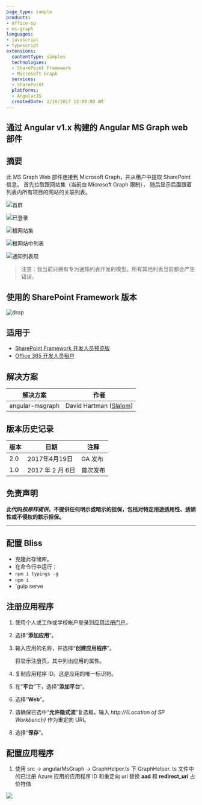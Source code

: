 ```yaml
---
page_type: sample
products:
- office-sp
- ms-graph
languages:
- javascript
- typescript
extensions:
  contentType: samples
  technologies:
  - SharePoint Framework
  - Microsoft Graph
  services:
  - SharePoint
  platforms:
  - AngularJS
  createdDate: 2/16/2017 12:00:00 AM
---
```

## 通过 Angular v1.x 构建的 Angular MS Graph web 部件

## 摘要
此 MS Graph Web 部件连接到 Microsoft Graph，并从租户中提取 SharePoint 信息。
首先拉取跟网站集（当前由 Microsoft Graph 限制），
随后显示后面跟着列表内所有项目的网站的关联列表。

![首屏](./assets/Connect.png)

![已登录](./assets/Connected.png)

![根网站集](./assets/Root.png)

![根网站中列表](./assets/Lists.png)

![通知列表项](./assets/Items.png)


> 注意：我当前只拥有专为通知列表开发的模型。所有其他列表当前都会产生错误。

## 使用的 SharePoint Framework 版本 
![drop](https://img.shields.io/badge/drop-ga-green.svg)

## 适用于

* [SharePoint Framework 开发人员预览版](https://learn.microsoft.com/sharepoint/dev/spfx/sharepoint-framework-overview)
* [Office 365 开发人员租户](https://docs.microsoft.com/sharepoint/dev/spfx/set-up-your-developer-tenant)

## 解决方案

解决方案|作者
--------|---------
angular-msgraph|David Hartman ([Slalom](https://slalom.com))

## 版本历史记录

版本 |日期 |注释
-------|----|--------
2.0 |2017年4月19日 | GA 发布
1.0 |2017 年 2 月 6日 |首次发布

## 免责声明
**此代码*按原样提供*，不提供任何明示或暗示的担保，包括对特定用途适用性、适销性或不侵权的默示担保。**

---

## 配置 Bliss
- 克隆此存储库。
- 在命令行中运行：
 - `npm i typings -g`
 - `npm i`
 - `gulp serve

## 注册应用程序

1. 使用个人或工作或学校帐户登录到[应用注册门户](https://apps.dev.microsoft.com/)。

2. 选择“**添加应用**”。

3. 输入应用的名称，并选择“**创建应用程序**”。

   将显示注册页，其中列出应用的属性。

4. 复制应用程序 ID。这是应用的唯一标识符。

5. 在“**平台**”下，选择“**添加平台**”。

6. 选择“**Web**”。

7. 请确保已选中“**允许隐式流**”复选框，输入 *http://{Location of SP Workbench}* 作为重定向 URI。

8. 选择“**保存**”。

## 配置应用程序
1. 使用 src -> angularMsGraph -> GraphHelper.ts 下 GraphHelper.
ts 文件中的已注册 Azure 应用的应用程序 ID 和重定向 url 替换 **aad** 和 **redirect\_uri** 占位符值

<img src="https://pnptelemetry.azurewebsites.net/sp-dev-fx-webparts/samples/angular-msgraph" /> 